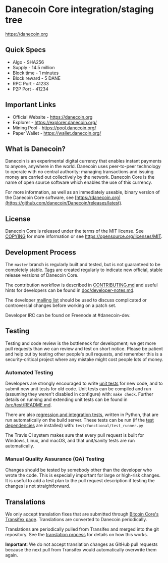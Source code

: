 Danecoin Core integration/staging tree
=====================================

https://danecoin.org

Quick Specs
-----------
* Algo - SHA256
* Supply - 14.5 million
* Block time - 1 minutes
* Block reward - 5 DANE
* RPC Port - 41233
* P2P Port - 41234


Important Links
---------------
* Official Website - https://danecoin.org
* Explorer - https://explorer.danecoin.org/
* Mining Pool - https://pool.danecoin.org/
* Paper Wallet - https://wallet.danecoin.org/


What is Danecoin?
----------------

Danecoin is an experimental digital currency that enables instant payments to
anyone, anywhere in the world. Danecoin uses peer-to-peer technology to operate
with no central authority: managing transactions and issuing money are carried
out collectively by the network. Danecoin Core is the name of open source
software which enables the use of this currency.

For more information, as well as an immediately useable, binary version of
the Danecoin Core software, see [https://danecoin.org](https://github.com/danecoin/Danecoin/releases/latest).

License
-------

Danecoin Core is released under the terms of the MIT license. See [COPYING](COPYING) for more
information or see https://opensource.org/licenses/MIT.

Development Process
-------------------

The `master` branch is regularly built and tested, but is not guaranteed to be
completely stable. [Tags](https://github.com/Danecoin/Danecoin/tags) are created
regularly to indicate new official, stable release versions of Danecoin Core.

The contribution workflow is described in [CONTRIBUTING.md](CONTRIBUTING.md)
and useful hints for developers can be found in [doc/developer-notes.md](doc/developer-notes.md).

The developer [mailing list](https://groups.google.com/forum/#!forum/danecoin-dev)
should be used to discuss complicated or controversial changes before working
on a patch set.

Developer IRC can be found on Freenode at #danecoin-dev.

Testing
-------

Testing and code review is the bottleneck for development; we get more pull
requests than we can review and test on short notice. Please be patient and help out by testing
other people's pull requests, and remember this is a security-critical project where any mistake might cost people
lots of money.

### Automated Testing

Developers are strongly encouraged to write [unit tests](src/test/README.md) for new code, and to
submit new unit tests for old code. Unit tests can be compiled and run
(assuming they weren't disabled in configure) with: `make check`. Further details on running
and extending unit tests can be found in [/src/test/README.md](/src/test/README.md).

There are also [regression and integration tests](/test), written
in Python, that are run automatically on the build server.
These tests can be run (if the [test dependencies](/test) are installed) with: `test/functional/test_runner.py`

The Travis CI system makes sure that every pull request is built for Windows, Linux, and macOS, and that unit/sanity tests are run automatically.

### Manual Quality Assurance (QA) Testing

Changes should be tested by somebody other than the developer who wrote the
code. This is especially important for large or high-risk changes. It is useful
to add a test plan to the pull request description if testing the changes is
not straightforward.

Translations
------------

We only accept translation fixes that are submitted through [Bitcoin Core's Transifex page](https://www.transifex.com/projects/p/bitcoin/).
Translations are converted to Danecoin periodically.

Translations are periodically pulled from Transifex and merged into the git repository. See the
[translation process](doc/translation_process.md) for details on how this works.

**Important**: We do not accept translation changes as GitHub pull requests because the next
pull from Transifex would automatically overwrite them again.
